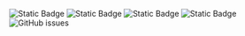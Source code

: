 ![Static Badge](https://img.shields.io/badge/blacklists-60-000000) ![Static Badge](https://img.shields.io/badge/blacklisted-2856097-cc0000) ![Static Badge](https://img.shields.io/badge/whitelisted-2244-00CC00) ![Static Badge](https://img.shields.io/badge/streaming_blacklist-28107-000000) ![GitHub issues](https://img.shields.io/github/issues/fabriziosalmi/blacklists)
